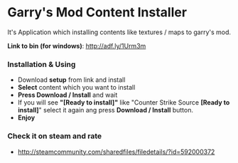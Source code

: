 # Garry's Mod Content Installer

It's Application which installing contents like textures / maps to garry's mod.

**Link to bin (for windows)**: http://adf.ly/1Urm3m

### Installation & Using
* Download **setup** from link and install
* **Select** content which you want to install
* **Press Download / Install** and wait
* If you will see **"[Ready to install]"** like "Counter Strike Source **[Ready to install]**" select it again ang press **Download / Install** button.
* **Enjoy**

### Check it on steam and rate
* http://steamcommunity.com/sharedfiles/filedetails/?id=592000372
